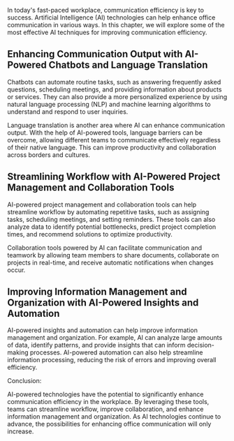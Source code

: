 

In today's fast-paced workplace, communication efficiency is key to success. Artificial Intelligence (AI) technologies can help enhance office communication in various ways. In this chapter, we will explore some of the most effective AI techniques for improving communication efficiency.

Enhancing Communication Output with AI-Powered Chatbots and Language Translation
--------------------------------------------------------------------------------

Chatbots can automate routine tasks, such as answering frequently asked questions, scheduling meetings, and providing information about products or services. They can also provide a more personalized experience by using natural language processing (NLP) and machine learning algorithms to understand and respond to user inquiries.

Language translation is another area where AI can enhance communication output. With the help of AI-powered tools, language barriers can be overcome, allowing different teams to communicate effectively regardless of their native language. This can improve productivity and collaboration across borders and cultures.

Streamlining Workflow with AI-Powered Project Management and Collaboration Tools
--------------------------------------------------------------------------------

AI-powered project management and collaboration tools can help streamline workflow by automating repetitive tasks, such as assigning tasks, scheduling meetings, and setting reminders. These tools can also analyze data to identify potential bottlenecks, predict project completion times, and recommend solutions to optimize productivity.

Collaboration tools powered by AI can facilitate communication and teamwork by allowing team members to share documents, collaborate on projects in real-time, and receive automatic notifications when changes occur.

Improving Information Management and Organization with AI-Powered Insights and Automation
-----------------------------------------------------------------------------------------

AI-powered insights and automation can help improve information management and organization. For example, AI can analyze large amounts of data, identify patterns, and provide insights that can inform decision-making processes. AI-powered automation can also help streamline information processing, reducing the risk of errors and improving overall efficiency.

Conclusion:

AI-powered technologies have the potential to significantly enhance communication efficiency in the workplace. By leveraging these tools, teams can streamline workflow, improve collaboration, and enhance information management and organization. As AI technologies continue to advance, the possibilities for enhancing office communication will only increase.
